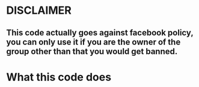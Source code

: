 # DISCLAIMER
## This code actually goes against facebook policy, you can only use it if you are the owner of the group other than that you would get banned.
# What this code does

